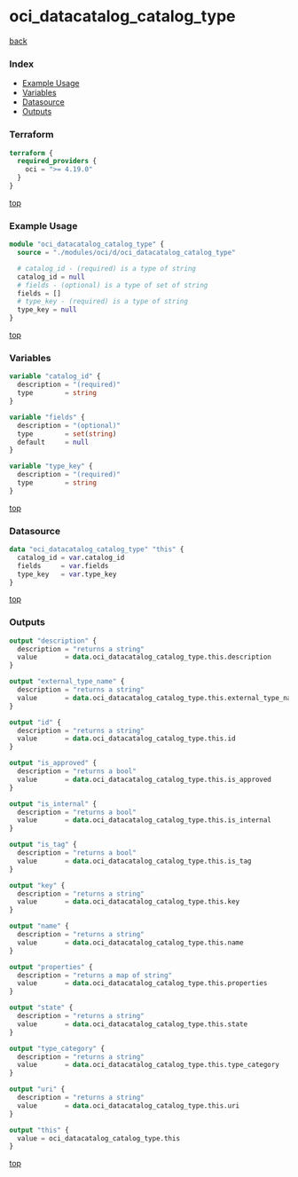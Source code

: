# oci_datacatalog_catalog_type

[back](../oci.md)

### Index

- [Example Usage](#example-usage)
- [Variables](#variables)
- [Datasource](#datasource)
- [Outputs](#outputs)

### Terraform

```terraform
terraform {
  required_providers {
    oci = ">= 4.19.0"
  }
}
```

[top](#index)

### Example Usage

```terraform
module "oci_datacatalog_catalog_type" {
  source = "./modules/oci/d/oci_datacatalog_catalog_type"

  # catalog_id - (required) is a type of string
  catalog_id = null
  # fields - (optional) is a type of set of string
  fields = []
  # type_key - (required) is a type of string
  type_key = null
}
```

[top](#index)

### Variables

```terraform
variable "catalog_id" {
  description = "(required)"
  type        = string
}

variable "fields" {
  description = "(optional)"
  type        = set(string)
  default     = null
}

variable "type_key" {
  description = "(required)"
  type        = string
}
```

[top](#index)

### Datasource

```terraform
data "oci_datacatalog_catalog_type" "this" {
  catalog_id = var.catalog_id
  fields     = var.fields
  type_key   = var.type_key
}
```

[top](#index)

### Outputs

```terraform
output "description" {
  description = "returns a string"
  value       = data.oci_datacatalog_catalog_type.this.description
}

output "external_type_name" {
  description = "returns a string"
  value       = data.oci_datacatalog_catalog_type.this.external_type_name
}

output "id" {
  description = "returns a string"
  value       = data.oci_datacatalog_catalog_type.this.id
}

output "is_approved" {
  description = "returns a bool"
  value       = data.oci_datacatalog_catalog_type.this.is_approved
}

output "is_internal" {
  description = "returns a bool"
  value       = data.oci_datacatalog_catalog_type.this.is_internal
}

output "is_tag" {
  description = "returns a bool"
  value       = data.oci_datacatalog_catalog_type.this.is_tag
}

output "key" {
  description = "returns a string"
  value       = data.oci_datacatalog_catalog_type.this.key
}

output "name" {
  description = "returns a string"
  value       = data.oci_datacatalog_catalog_type.this.name
}

output "properties" {
  description = "returns a map of string"
  value       = data.oci_datacatalog_catalog_type.this.properties
}

output "state" {
  description = "returns a string"
  value       = data.oci_datacatalog_catalog_type.this.state
}

output "type_category" {
  description = "returns a string"
  value       = data.oci_datacatalog_catalog_type.this.type_category
}

output "uri" {
  description = "returns a string"
  value       = data.oci_datacatalog_catalog_type.this.uri
}

output "this" {
  value = oci_datacatalog_catalog_type.this
}
```

[top](#index)